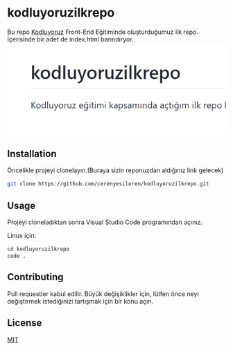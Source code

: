 # kodluyoruzilkrepo
Bu repo [Kodluyoruz](https://www.kodluyoruz.org/) Front-End Eğitiminde oluşturduğumuz ilk repo. İçerisinde bir adet de index.html barındıryor.
![Screnshot](/Screenshot%202022-04-05%20000721.png)

## Installation
Öncelikle projeyi clonelayın.(Buraya sizin reponuzdan aldığınız link gelecek)

```bash
git clone https://github.com/cerenyesiloren/kodluyoruzilkrepo.git
```

## Usage
Projeyi cloneladıktan sonra Visual Studio Code programından açınız.

Linux için:
```linux
cd kodluyoruzilkrepo
code . 
```
## Contributing
Pull  requestler kabul edilir. Büyük değişiklikler için, lütfen önce neyi değiştirmek istediğinizi tartışmak için bir konu açın.

## License
[MIT](https://chooselicense.com/licenses/mit/)

